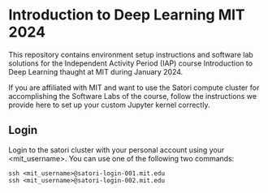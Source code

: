 # Introduction to Deep Learning MIT 2024

This repository contains environment setup instructions and software lab solutions
for the Independent Activity Period (IAP) course Introduction to Deep Learning
thaught at MIT during January 2024. 

If you are affiliated with MIT and want to use the Satori compute cluster for
accomplishing the Software Labs of the course, follow the instructions we provide
here to set up your custom Jupyter kernel correctly.

## Login

Login to the satori cluster with your personal account using your <mit_username>.
You can use one of the following two commands:

```
ssh <mit_username>@satori-login-001.mit.edu
ssh <mit_username>@satori-login-002.mit.edu
```



